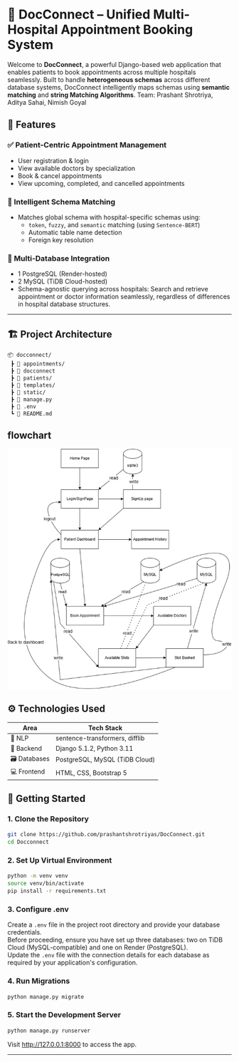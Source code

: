 # 🏥 DocConnect – Unified Multi-Hospital Appointment Booking System

Welcome to **DocConnect**, a powerful Django-based web application that enables patients to book appointments across multiple hospitals seamlessly. Built to handle **heterogeneous schemas** across different database systems, DocConnect intelligently maps schemas using **semantic matching** and **string Matching Algorithms**.
Team: Prashant Shrotriya, Aditya Sahai, Nimish Goyal
## 📌 Features

### ✅ Patient-Centric Appointment Management
- User registration & login
- View available doctors by specialization
- Book & cancel appointments
- View upcoming, completed, and cancelled appointments

### 🧠 Intelligent Schema Matching
- Matches global schema with hospital-specific schemas using:
  - `token`, `fuzzy`, and `semantic` matching (using `Sentence-BERT`)
  - Automatic table name detection
  - Foreign key resolution

### 🔄 Multi-Database Integration
- 1 PostgreSQL (Render-hosted)
- 2 MySQL (TiDB Cloud-hosted)
- Schema-agnostic querying across hospitals: Search and retrieve appointment or doctor information seamlessly, regardless of differences in hospital database structures.
---

## 🏗️ Project Architecture

```text
📦 docconnect/
 ┣ 📂 appointments/
 ┣ 📁 docconnect 
 ┣ 📂 patients/
 ┣ 📂 templates/
 ┣ 📂 static/
 ┣ 📜 manage.py
 ┣ 📜 .env
 ┗ 📜 README.md

```
## flowchart
![DocConnect Flowchart](./FlowChartDocConnect.png)

## ⚙️ Technologies Used

| Area | Tech Stack |
|------|------------|
| 🧠 NLP | sentence-transformers, difflib |
| 🎯 Backend | Django 5.1.2, Python 3.11 |
| 🗃 Databases | PostgreSQL, MySQL (TiDB Cloud) |
| 💻 Frontend | HTML, CSS, Bootstrap 5 |


## 🚀 Getting Started

### 1. Clone the Repository
```bash
git clone https://github.com/prashantshrotriyas/DocConnect.git
cd Docconnect
```

### 2. Set Up Virtual Environment
```bash
python -m venv venv
source venv/bin/activate 
pip install -r requirements.txt
```

### 3. Configure .env
Create a `.env` file in the project root directory and provide your database credentials.  
Before proceeding, ensure you have set up three databases: two on TiDB Cloud (MySQL-compatible) and one on Render (PostgreSQL).  
Update the `.env` file with the connection details for each database as required by your application's configuration.

### 4. Run Migrations
```bash
python manage.py migrate
```

### 5. Start the Development Server
```bash
python manage.py runserver
```

Visit http://127.0.0.1:8000 to access the app.

---

